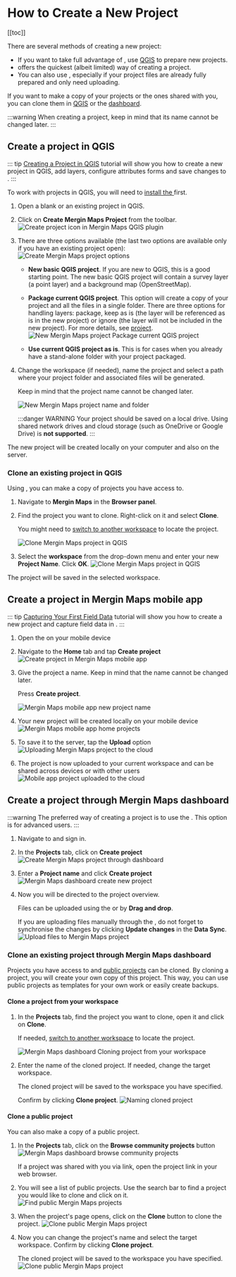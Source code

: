 # How to Create a New Project
[[toc]]

There are several methods of creating a new <MainPlatformName /> project:
- If you want to take full advantage of <MainPlatformNameLink />, use [QGIS](#create-a-project-in-qgis) to prepare new projects.
- [<MobileAppName /> ](#create-a-project-in-mergin-maps-mobile-app) offers the quickest (albeit limited) way of creating a <MainPlatformName /> project.
- You can also use <DashboardLink />, especially if your project files are already fully prepared and only need uploading.

If you want to make a copy of your projects or the ones shared with you, you can clone them in [QGIS](./index.md#clone-an-existing-project-in-qgis) or the [dashboard](#clone-an-existing-project-through-mergin-maps-dashboard).

:::warning
When creating a project, keep in mind that its name cannot be changed later.
:::

## Create a project in QGIS
::: tip
[Creating a Project in QGIS](../../tutorials/creating-a-project-in-qgis/index.md) tutorial will show you how to create a new project in QGIS, add layers, configure attributes forms and save changes to <MainPlatformNameLink />. 
:::

To work with <MainPlatformName /> projects in QGIS, you will need to [install the <QGISPluginName />](../../setup/install-mergin-maps-plugin-for-qgis/index.md) first.

1. Open a blank or an existing project in QGIS.
2. Click on **Create Mergin Maps Project** from the toolbar.
   ![Create project icon in Mergin Maps QGIS plugin](../../tutorials/creating-a-project-in-qgis/qgis-create-mergin-project.jpg "Create project icon in Mergin Maps QGIS plugin")

3. There are three options available (the last two options are available only if you have an existing project open):
   ![Create Mergin Maps project options](./mergin_plugin_project_wizard_2.jpg "Create Mergin Maps project options")

   - **New basic QGIS project**. If you are new to QGIS, this is a good starting point. The new basic QGIS project will contain a survey layer (a point layer) and a background map (OpenStreetMap).

   - **Package current QGIS project**. This option will create a copy of your project and all the files in a single folder. There are three options for handling layers: package, keep as is (the layer will be referenced as is in the new project) or ignore (the layer will not be included in the new project). For more details, see [<MainPlatformName /> project](../project/#packaging-qgis-project).
     ![New Mergin Maps project Package current QGIS project](./mergin_plugin_project_wizard_3.jpg "New Mergin Maps project - Package current QGIS project")

   - **Use current QGIS project as is**. This is for cases when you already have a stand-alone folder with your project packaged.

4. Change the workspace (if needed), name the project and select a path where your project folder and associated files will be generated.

   Keep in mind that the project name cannot be changed later.
   
   ![New Mergin Maps project name and folder](./mergin_plugin_project_wizard_4.jpg "New Mergin Maps project name and folder")
   
   :::danger WARNING
   Your project should be saved on a local drive. Using shared network drives and cloud storage (such as OneDrive or Google Drive) is **not supported**.
   :::

The new <MainPlatformName /> project will be created locally on your computer and also on the <MainPlatformNameLink /> server. 

### Clone an existing project in QGIS
Using <QGISPluginName />, you can make a copy of projects you have access to.

1. Navigate to **Mergin Maps** in the **Browser panel**.
2. Find the project you want to clone. Right-click on it and select **Clone**.

   You might need to [switch to another workspace](../workspaces/#switch-workspaces-in-qgis) to locate the project.
 
   ![Clone Mergin Maps project in QGIS](./plugin-clone.jpg "Clone Mergin Maps project in QGIS")

3. Select the **workspace** from the drop-down menu and enter your new **Project Name**. Click **OK**.
   ![Clone Mergin Maps project in QGIS](./clone.jpg "Clone Mergin Maps project in QGIS")

The project will be saved in the selected workspace.

## Create a project in Mergin Maps mobile app
::: tip
[Capturing Your First Field Data](../../tutorials/capturing-first-data/index.md) tutorial will show you how to create a new project and capture field data in <MobileAppName />.
:::

1. Open the <MobileAppNameShort /> on your mobile device
2. Navigate to the **Home** tab and tap **Create project**
   ![Create project in Mergin Maps mobile app](./mobile-app-create-project.jpg "Create project in Mergin Maps mobile app")

3. Give the project a name. Keep in mind that the name cannot be changed later.

   Press **Create project**.
   
   ![Mergin Maps mobile app new project name](./mobile-app-create-project-name-fields.jpg "Mergin Maps mobile app new project name")

4. Your new project will be created locally on your mobile device
   ![Mergin Maps mobile app home projects](./mobile-app-new-project-created.jpg "Mergin Maps mobile app home projects")
   
5. To save it to the <MainPlatformNameLink /> server, tap the **Upload** option
   ![Uploading Mergin Maps project to the cloud](./mobile-app-upload-project-to-the-cloud.jpg "Uploading Mergin Maps project to the cloud")

6. The project is now uploaded to your current workspace and can be shared across devices or with other users
   ![Mobile app project uploaded to the cloud](./mobile-app-project-workspace.jpg "Mobile app project uploaded to the cloud")

## Create a project through Mergin Maps dashboard
:::warning
The preferred way of creating a project is to use the <QGISPluginNameShort />. This option is for advanced users.
:::

1. Navigate to <AppDomainNameLink /> and sign in.
2. In the **Projects** tab, click on **Create project**
   ![Create Mergin Maps project through dashboard](./dashboard-create-project.jpg "Create Mergin Maps project through dashboard")

3. Enter a **Project name** and click **Create project**
   ![Mergin Maps dashboard create new project](./dashboard-new-project.jpg "Mergin Maps dashboard create new project")

4. Now you will be directed to the project overview.

   Files can be uploaded using the <QGISPluginNameShort /> or by **Drag and drop**.
   
   If you are uploading files manually through the <DashboardShortLink />, do not forget to synchronise the changes by clicking **Update changes** in the **Data Sync**.
   ![Upload files to Mergin Maps project](./dashboard-upload-new-project.jpg "Upload files to Mergin Maps project")

### Clone an existing project through Mergin Maps dashboard
Projects you have access to and [public projects](../permissions/#public-and-private-projects) can be cloned. By cloning a project, you will create your own copy of this project. This way, you can use public projects as templates for your own work or easily create backups.

#### Clone a project from your workspace
1. In the **Projects** tab, find the project you want to clone, open it and click on **Clone**.

   If needed, [switch to another workspace](../workspaces/#switch-workspaces-in-qgis) to locate the project.
   
   ![Mergin Maps dashboard Cloning project from your workspace](./dashboard-clone-project.jpg "Mergin Maps dashboard - Cloning project from your workspace")

2. Enter the name of the cloned project. If needed, change the target workspace.

   The cloned project will be saved to the workspace you have specified.
  
   Confirm by clicking **Clone project**.
   ![Naming cloned project](./dashboard-clone-project-name.jpg "Naming cloned project")


#### Clone a public project
You can also make a copy of a public project. 

1. In the **Projects** tab, click on the **Browse community projects** button
   ![Mergin Maps dashboard browse community projects](./dashboard-browse-public-projects.jpg "Mergin Maps dashboard browse community projects")
   
   If a project was shared with you via link, open the project link in your web browser.
   
2. You will see a list of public projects. Use the search bar to find a project you would like to clone and click on it.
   ![Find public Mergin Maps projects](./dashboard-find-public-project.jpg "Find public Mergin Maps projects")

3. When the project's page opens, click on the **Clone** button to clone the project.
   ![Clone public Mergin Maps project](./dashboard-clone-public-project.jpg "Clone public Mergin Maps project")
   
4. Now you can change the project's name and select the target workspace. Confirm by clicking **Clone project**.

   The cloned project will be saved to the workspace you have specified.
   ![Clone public Mergin Maps project](./dashboard-clone-public-project-name.jpg "Clone public Mergin Maps project")
   
